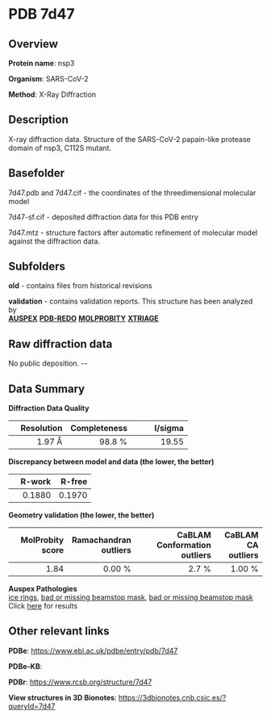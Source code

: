 # PDB 7d47

## Overview

**Protein name**: nsp3

**Organism**: SARS-CoV-2

**Method**: X-Ray Diffraction

## Description

X-ray diffraction data. Structure of the SARS-CoV-2 papain-like protease domain of nsp3, C112S mutant.

## Basefolder

7d47.pdb and 7d47.cif - the coordinates of the threedimensional molecular model

7d47-sf.cif - deposited diffraction data for this PDB entry

7d47.mtz - structure factors after automatic refinement of molecular model against the diffraction data.

## Subfolders



**old** - contains files from historical revisions

**validation** - contains validation reports. This structure has been analyzed by <br>[**AUSPEX**](https://github.com/thorn-lab/coronavirus_structural_task_force/tree/master/pdb/nsp3/SARS-CoV-2/7d47/validation/auspex) [**PDB-REDO**](https://github.com/thorn-lab/coronavirus_structural_task_force/tree/master/pdb/nsp3/SARS-CoV-2/7d47/validation/pdb-redo) [**MOLPROBITY**](https://github.com/thorn-lab/coronavirus_structural_task_force/tree/master/pdb/nsp3/SARS-CoV-2/7d47/validation/molprobity) [**XTRIAGE**](https://github.com/thorn-lab/coronavirus_structural_task_force/blob/master/pdb/nsp3/SARS-CoV-2/7d47/validation/Xtriage_output.log)   



## Raw diffraction data

No public deposition. --<br> 

## Data Summary
**Diffraction Data Quality**

|   | Resolution | Completeness| I/sigma |
|---|-------------:|----------------:|--------------:|
|   |1.97 Å|98.8  %|<img width=50/>19.55|

**Discrepancy between model and data (the lower, the better)**

|   | **R-work**| **R-free**   
|---|-------------:|----------------:|           
||  0.1880|  0.1970|

**Geometry validation (the lower, the better)**

|   |**MolProbity<br>score**| **Ramachandran<br>outliers** | **CaBLAM<br>Conformation outliers** | **CaBLAM<br>CA outliers** |
|---|-------------:|----------------:|----------------:|----------------:|
||  1.84|  0.00 %|2.7 %|1.00 %|

**Auspex Pathologies**<br> [ice rings](https://www.auspex.de/pathol/#1), [bad or missing beamstop mask](https://www.auspex.de/pathol/#2), [bad or missing beamstop mask](https://www.auspex.de/pathol/#2)<br>Click [here](https://github.com/thorn-lab/coronavirus_structural_task_force/blob/master/pdb/nsp3/SARS-CoV-2/7d47/validation/auspex/7d47_auspex_comments.txt)  for results

 



## Other relevant links 
**PDBe**:  https://www.ebi.ac.uk/pdbe/entry/pdb/7d47

**PDBe-KB**:  
 
**PDBr**: https://www.rcsb.org/structure/7d47 

**View structures in 3D Bionotes**: https://3dbionotes.cnb.csic.es/?queryId=7d47

